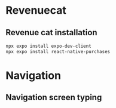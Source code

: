 # Revenuecat

## Revenue cat installation

```bash
npx expo install expo-dev-client
npx expo install react-native-purchases
```

# Navigation

## Navigation screen typing
